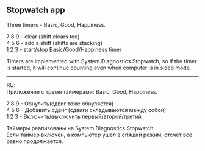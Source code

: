 ## Stopwatch app
Three timers - Basic, Good, Happiness. 

7 8 9 - clear (shift clears too)  
4 5 6 - add a shift (shifts are stacking)  
1 2 3 - start/stop Basic/Good/Happiness timer  

Timers are implemented with System.Diagnostics.Stopwatch, so if the timer is started, it will continue counting even when computer is in sleep mode.
___
RU:  
Приложение с тремя таймерами: Basic, Good, Happiness.  

7 8 9 - Обнулить(сдвиг тоже обнуляется)  
4 5 6 - Добавить сдвиг (сдвиги складываются между собой)  
1 2 3 - Включить/выключить первый/второй/третий  

Таймеры реализованы на System.Diagnostics.Stopwatch.  
Если таймер включён, а компьютер ушёл в спящий режим, отсчёт всё равно продолжается.  
